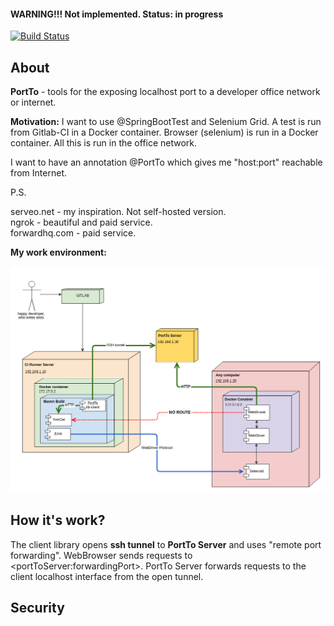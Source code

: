 #### WARNING!!! Not implemented. Status: in progress

[![Build Status](https://travis-ci.org/akaGelo/portto.svg?branch=master)](https://travis-ci.org/akaGelo/portto)

## About 
**PortTo** - tools for the exposing localhost port to a developer office network or internet.

**Motivation:** I  want to use @SpringBootTest and Selenium Grid. 
A test is run from Gitlab-CI in a Docker container. Browser (selenium) is run in a Docker container.
All this is run in the office network. 

I want to have an annotation @PortTo which gives me "host:port" reachable from Internet.

P.S. 

serveo.net - my inspiration. Not self-hosted version.  
ngrok - beautiful and paid service.  
forwardhq.com - paid service.  
 

**My work environment:**

![deployment](deployment.png)



## How it's work?

The client library opens **ssh tunnel** to **PortTo Server** and uses "remote port forwarding".
WebBrowser sends requests to \<portToServer:forwardingPort\>. PortTo Server forwards requests to the client localhost interface from the open tunnel.   


## Security
